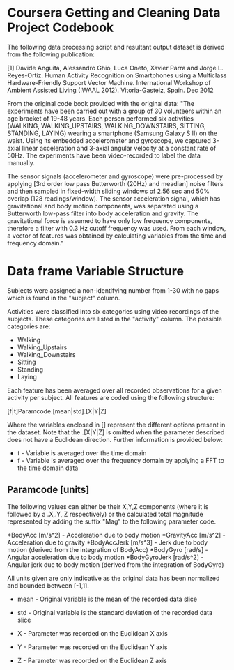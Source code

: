 Coursera Getting and Cleaning Data Project Codebook
===================================================
The following data processing script and resultant output dataset is derived from the following publication:

[1] Davide Anguita, Alessandro Ghio, Luca Oneto, Xavier Parra and Jorge L. Reyes-Ortiz. Human Activity Recognition on Smartphones using a Multiclass Hardware-Friendly Support Vector Machine. International Workshop of Ambient Assisted Living (IWAAL 2012). Vitoria-Gasteiz, Spain. Dec 2012

From the original code book provided with the original data:
"The experiments have been carried out with a group of 30 volunteers within an age bracket of 19-48 years. Each person performed six activities (WALKING, WALKING_UPSTAIRS, WALKING_DOWNSTAIRS, SITTING, STANDING, LAYING) wearing a smartphone (Samsung Galaxy S II) on the waist. Using its embedded accelerometer and gyroscope, we captured 3-axial linear acceleration and 3-axial angular velocity at a constant rate of 50Hz. The experiments have been video-recorded to label the data manually. 

The sensor signals (accelerometer and gyroscope) were pre-processed by applying [3rd order low pass Butterworth (20Hz) and meadian] noise filters and then sampled in fixed-width sliding windows of 2.56 sec and 50% overlap (128 readings/window). The sensor acceleration signal, which has gravitational and body motion components, was separated using a Butterworth low-pass filter into body acceleration and gravity. The gravitational force is assumed to have only low frequency components, therefore a filter with 0.3 Hz cutoff frequency was used. From each window, a vector of features was obtained by calculating variables from the time and frequency domain."

Data frame Variable Structure
============================
Subjects were assigned a non-identifying number from 1-30 with no gaps which is found in the "subject" column.

Activities were classified into six categories using video recordings of the subjects. These categories are listed in the "activity" column. The possible categories are:

* Walking
* Walking_Upstairs
* Walking_Downstairs
* Sitting
* Standing
* Laying

Each feature has been averaged over all recorded observations for a given activity per subject. All features are coded using the following structure:

[f|t]Paramcode.[mean|std].[X|Y|Z]

Where the variables enclosed in [] represent the different options present in the dataset. Note that the .[X|Y|Z] is omitted when the parameter described does not have a Euclidean direction. Further information is provided below:

* t - Variable is averaged over the time domain
* f - Variable is averaged over the frequency domain by applying a FFT to the time domain data

Paramcode [units]
-----------------------
The following values can either be their X,Y,Z components (where it is followed by a .X,.Y,.Z respectively) or the calculated total magnitude represented by adding the suffix "Mag" to the following parameter code.

*BodyAcc		[m/s^2] - Acceleration due to body motion
*GravityAcc		[m/s^2] - Acceleration due to gravity
*BodyAccJerk	[m/s^3] - Jerk due to body motion (derived from the integration of BodyAcc)
*BodyGyro		[rad/s] - Angular acceleration due to body motion
*BodyGyroJerk	[rad/s^2] - Angular jerk due to body motion (derived from the integration of BodyGyro)

All units given are only indicative as the original data has been normalized and bounded between [-1,1].

* mean - Original variable is the mean of the recorded data slice
* std - Original variable is the standard deviation of the recorded data slice

* X - Parameter was recorded on the Euclidean X axis
* Y - Parameter was recorded on the Euclidean Y axis
* Z - Parameter was recorded on the Euclidean Z axis
